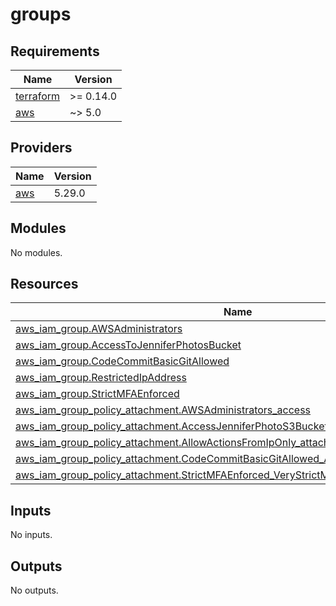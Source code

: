 # groups

<!-- BEGINNING OF PRE-COMMIT-TERRAFORM DOCS HOOK -->
## Requirements

| Name | Version |
|------|---------|
| <a name="requirement_terraform"></a> [terraform](#requirement\_terraform) | >= 0.14.0 |
| <a name="requirement_aws"></a> [aws](#requirement\_aws) | ~> 5.0 |

## Providers

| Name | Version |
|------|---------|
| <a name="provider_aws"></a> [aws](#provider\_aws) | 5.29.0 |

## Modules

No modules.

## Resources

| Name | Type |
|------|------|
| [aws_iam_group.AWSAdministrators](https://registry.terraform.io/providers/hashicorp/aws/latest/docs/resources/iam_group) | resource |
| [aws_iam_group.AccessToJenniferPhotosBucket](https://registry.terraform.io/providers/hashicorp/aws/latest/docs/resources/iam_group) | resource |
| [aws_iam_group.CodeCommitBasicGitAllowed](https://registry.terraform.io/providers/hashicorp/aws/latest/docs/resources/iam_group) | resource |
| [aws_iam_group.RestrictedIpAddress](https://registry.terraform.io/providers/hashicorp/aws/latest/docs/resources/iam_group) | resource |
| [aws_iam_group.StrictMFAEnforced](https://registry.terraform.io/providers/hashicorp/aws/latest/docs/resources/iam_group) | resource |
| [aws_iam_group_policy_attachment.AWSAdministrators_access](https://registry.terraform.io/providers/hashicorp/aws/latest/docs/resources/iam_group_policy_attachment) | resource |
| [aws_iam_group_policy_attachment.AccessJenniferPhotoS3Bucket_attach](https://registry.terraform.io/providers/hashicorp/aws/latest/docs/resources/iam_group_policy_attachment) | resource |
| [aws_iam_group_policy_attachment.AllowActionsFromIpOnly_attach](https://registry.terraform.io/providers/hashicorp/aws/latest/docs/resources/iam_group_policy_attachment) | resource |
| [aws_iam_group_policy_attachment.CodeCommitBasicGitAllowed_AWSCodeCommitPowerUser](https://registry.terraform.io/providers/hashicorp/aws/latest/docs/resources/iam_group_policy_attachment) | resource |
| [aws_iam_group_policy_attachment.StrictMFAEnforced_VeryStrictMFA_attach](https://registry.terraform.io/providers/hashicorp/aws/latest/docs/resources/iam_group_policy_attachment) | resource |

## Inputs

No inputs.

## Outputs

No outputs.
<!-- END OF PRE-COMMIT-TERRAFORM DOCS HOOK -->
